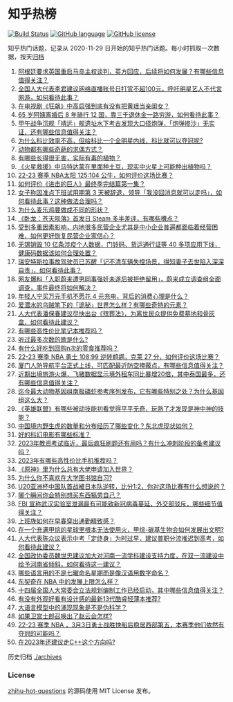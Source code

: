 # 知乎热榜
[![Build Status](https://github.com/ToWeLong/zhihu-hot-questions/workflows/CI/badge.svg)](https://github.com/ToWeLong/zhihu-hot-questions/actions)
[![GitHub language](https://img.shields.io/badge/language-golang-orange.svg)](https://golang.org/)
[![GitHub license](https://img.shields.io/github/license/ToWeLong/zhihu-hot-questions)](https://github.com/ToWeLong/zhihu-hot-questions/blob/main/LICENSE)

知乎热门话题，记录从 2020-11-29 日开始的知乎热门话题。每小时抓取一次数据，按天[归档](./archives)

<!-- BEGIN -->

1. [阿根廷要求英国重启马岛主权谈判，英方回应，后续将如何发展？有哪些信息值得关注？](https://www.zhihu.com/question/587323778)
1. [全国人大代表李君建议网络直播账号日打赏不超100元，呼吁明星艺人不代言网游，如何看待此事？](https://www.zhihu.com/question/587473268)
1. [在电视剧《狂飙》中高启强到底有没有把黄瑶当亲闺女？](https://www.zhihu.com/question/581736914)
1. [65 岁阿姨离婚后 8 年骑行 12 国，靠三千退休金一路穷游，如何看待此事？](https://www.zhihu.com/question/587330772)
1. [甲午战争沉舰「靖远」舰遗址水下考古发现大口径炮弹，「炮弹掺沙」无实证，还有哪些信息值得关注？](https://www.zhihu.com/question/587484126)
1. [为什么科比效率不高，但给科比一个全明星内线，科比就可以夺冠呢?](https://www.zhihu.com/question/587373540)
1. [动物都有哪些奇葩的求偶方式？](https://www.zhihu.com/question/53266729)
1. [有哪些长得很无害，实际有毒的植物？](https://www.zhihu.com/question/587128031)
1. [《火星救援》中马特达蒙在里面种土豆，现实中火星上可能种出植物吗？](https://www.zhihu.com/question/587211369)
1. [22-23 赛季 NBA太阳 125:104 公牛，如何评价这场比赛？](https://www.zhihu.com/question/587475050)
1. [如何评价《进击的巨人》最终季完结篇第一集？](https://www.zhihu.com/question/587489207)
1. [女子称因准点下班试用期第 3 天被辞退，领导「我没回消息就可以走吗」，如何看待此事？这种做法合理吗？](https://www.zhihu.com/question/587288580)
1. [为什么麦乐鸡要做成不同的形状？](https://www.zhihu.com/question/550565014)
1. [《卧龙：苍天陨落》首发日 Steam 多半差评，有哪些槽点？](https://www.zhihu.com/question/587271950)
1. [受到多重因素影响，内地很多民营企业尤其是中小企业普遍都面临着经营困难，如何更好恢复民营企业家信心？](https://www.zhihu.com/question/587346727)
1. [无锡销毁 10 亿条涉疫个人数据，门铃码、货运通行证等 40 多项应用下线，健康码数据该如何合理处置？](https://www.zhihu.com/question/587278658)
1. [瑞安特斯拉事故驾驶员已苏醒「记不清车辆失控场景，得知妻子去世陷入深深自责」，如何看待此事？](https://www.zhihu.com/question/587292455)
1. [网友爆料「入职蔚来遭男同事强奸未遂后被拒绝留用」，蔚来成立调查组全面调查，事件最终将如何解决？](https://www.zhihu.com/question/587490862)
1. [年轻人宁买万元手机不愿花 4 元充电，背后的消费心理是什么？](https://www.zhihu.com/question/553849188)
1. [爱潜水的乌贼笔下的「诡秘」世界怎么样？有哪些奇特的元素？](https://www.zhihu.com/question/586470151)
1. [人大代表潘保春建议尽快出台《殡葬法》，为离世民众提供免费墓地和骨灰盒，如何看待此建议？](https://www.zhihu.com/question/587476167)
1. [有哪些高性价比笔记本推荐吗？](https://www.zhihu.com/question/586758783)
1. [听过最多次数的歌是什么?](https://www.zhihu.com/question/584983192)
1. [有什么好吃到回购n次的零食推荐吗？](https://www.zhihu.com/question/582946612)
1. [22-23 赛季 NBA 勇士 108:99 逆转鹈鹕，克莱 27 分，如何评价这场比赛？](https://www.zhihu.com/question/587484086)
1. [厦门人防导航平台正式上线，可匹配最近防空掩蔽点，有哪些信息值得关注？](https://www.zhihu.com/question/587133453)
1. [近期出境旅游火爆，飞猪数据显示境外租车同比暴增20倍，其中泰国最多，还有哪些信息值得关注？](https://www.zhihu.com/question/587386373)
1. [迄今最大动物基因组南极磷虾参考序列发布，它有哪些特别之处？为什么基因组这么大？](https://www.zhihu.com/question/587275867)
1. [《英雄联盟》有哪些被动技能初看觉得平平无奇，玩熟了才发现是神中神的技能？](https://www.zhihu.com/question/586681851)
1. [中国境内野生虎的数量和分布经历了哪些变化？东北虎现状如何？](https://www.zhihu.com/question/585536369)
1. [好的科幻电影有哪些标准？](https://www.zhihu.com/question/307885866)
1. [2023年教资考试临近，最后疯狂刷题还有用吗？有什么冲刺阶段的备考建议吗？](https://www.zhihu.com/question/587328605)
1. [2023年有哪些高性价比手机推荐吗？](https://www.zhihu.com/question/586758466)
1. [《原神》里为什么总有大佬申请加入世界？](https://www.zhihu.com/question/586437349)
1. [为什么你不喜欢在大学图书馆自习?](https://www.zhihu.com/question/587304149)
1. [U20亚洲杯中国队首战被日本队逆转，比分1:2，你对这场比赛有什么想说的？](https://www.zhihu.com/question/587288326)
1. [哪个瞬间你会特别想买东西犒劳自己？](https://www.zhihu.com/question/587396778)
1. [FBI 宣称武汉实验室泄漏最有可能致新冠病毒蔓延，外交部驳斥，哪些细节值得关注？](https://www.zhihu.com/question/586970705)
1. [上班族如何在早春穿出通勤精致感？](https://www.zhihu.com/question/584367649)
1. [在一个充满甲烷的星球里根本无法使用火，甲烷-碳基生物会如何发展出文明?](https://www.zhihu.com/question/586772585)
1. [人大代表陈众议表示中考「定终身」为时过早，建议普职分流推迟到高考，如何看待此建议？](https://www.zhihu.com/question/587481410)
1. [全国政协委员魏世忠建议加大对河南一流学科建设支持力度，在双一流建设中给予河南省倾斜，如何看待这一建议？](https://www.zhihu.com/question/587487406)
1. [哪些语言用的不是七曜命名星期而是像汉语用数字命名？](https://www.zhihu.com/question/587088048)
1. [东契奇在 NBA 中的发展上限怎么样？](https://www.zhihu.com/question/586702504)
1. [十四届全国人大常委会立法规划编制工作已经启动，其中哪些信息值得关注？](https://www.zhihu.com/question/587500122)
1. [有没有外观好看有设计感的最新13代酷睿轻薄本推荐?](https://www.zhihu.com/question/583855619)
1. [大语言模型中的涌现现象是不是伪科学？](https://www.zhihu.com/question/587177332)
1. [如果卫宫士郎召唤出了赵云会怎样?](https://www.zhihu.com/question/434744462)
1. [22-23 赛季 NBA ，3月3日勇士战胜快船后稳居西部第五，本赛季他们依然有夺冠的可能吗？](https://www.zhihu.com/question/587346145)
1. [在2023年还建议走C++这个方向吗?](https://www.zhihu.com/question/587090539)

<!-- END -->

历史归档 [./archives](./archives)


### License
[zhihu-hot-questions](https://github.com/towelong/zhihu-hot-questions) 的源码使用 MIT License 发布。